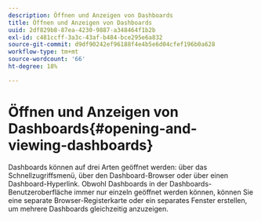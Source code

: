```yaml
---
description: Öffnen und Anzeigen von Dashboards
title: Öffnen und Anzeigen von Dashboards
uuid: 2df829b8-87ea-4230-9887-a348464f1b2b
exl-id: c481ccff-3a3c-43af-b484-bce295e6a832
source-git-commit: d9df90242ef96188f4e4b5e6d04cfef196b0a628
workflow-type: tm+mt
source-wordcount: '66'
ht-degree: 18%

---
```


# Öffnen und Anzeigen von Dashboards{#opening-and-viewing-dashboards}

Dashboards können auf drei Arten geöffnet werden: über das Schnellzugriffsmenü, über den Dashboard-Browser oder über einen Dashboard-Hyperlink. Obwohl Dashboards in der Dashboards-Benutzeroberfläche immer nur einzeln geöffnet werden können, können Sie eine separate Browser-Registerkarte oder ein separates Fenster erstellen, um mehrere Dashboards gleichzeitig anzuzeigen.
